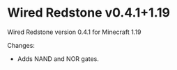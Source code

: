 # Wired Redstone v0.4.1+1.19

Wired Redstone version 0.4.1 for Minecraft 1.19

Changes:

* Adds NAND and NOR gates.
